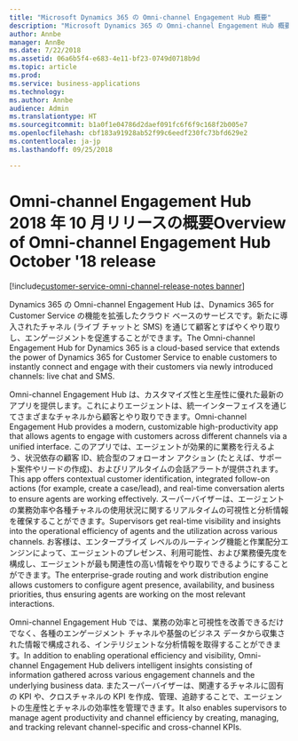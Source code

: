 ```yaml
---
title: "Microsoft Dynamics 365 の Omni-channel Engagement Hub 概要"
description: "Microsoft Dynamics 365 の Omni-channel Engagement Hub 概要"
author: Annbe
manager: AnnBe
ms.date: 7/22/2018
ms.assetid: 06a6b5f4-e683-4e11-bf23-0749d0718b9d
ms.topic: article
ms.prod: 
ms.service: business-applications
ms.technology: 
ms.author: Annbe
audience: Admin
ms.translationtype: HT
ms.sourcegitcommit: b1a0f1e04786d2daef091fc6f6f9c168f2b005e7
ms.openlocfilehash: cbf183a91928ab52f99c6eedf230fc73bfd629e2
ms.contentlocale: ja-jp
ms.lasthandoff: 09/25/2018

---
```

#  <a name="overview-of-omni-channel-engagement-hub-october-18-release"></a><span data-ttu-id="f950a-103">Omni-channel Engagement Hub 2018 年 10 月リリースの概要</span><span class="sxs-lookup"><span data-stu-id="f950a-103">Overview of Omni-channel Engagement Hub October '18 release</span></span> 

[!include[customer-service-omni-channel-release-notes banner](../../includes/customer-service-omni-channel-release-notes.md)]


 
<span data-ttu-id="f950a-104">Dynamics 365 の Omni-channel Engagement Hub は、Dynamics 365 for Customer Service の機能を拡張したクラウド ベースのサービスです。新たに導入されたチャネル (ライブ チャットと SMS) を通じて顧客とすばやくやり取りし、エンゲージメントを促進することができます。</span><span class="sxs-lookup"><span data-stu-id="f950a-104">The Omni-channel Engagement Hub for Dynamics 365 is a cloud-based service that extends the power of Dynamics 365 for Customer Service to enable customers to instantly connect and engage with their customers via newly introduced channels: live chat and SMS.</span></span>  

<span data-ttu-id="f950a-105">Omni-channel Engagement Hub は、カスタマイズ性と生産性に優れた最新のアプリを提供します。これによりエージェントは、統一インターフェイスを通じてさまざまなチャネルから顧客とやり取りできます。</span><span class="sxs-lookup"><span data-stu-id="f950a-105">Omni-channel Engagement Hub provides a modern, customizable high-productivity app that allows agents to engage with customers across different channels via a unified interface.</span></span> <span data-ttu-id="f950a-106">このアプリでは、エージェントが効果的に業務を行えるよう、状況依存の顧客 ID、統合型のフォローオン アクション (たとえば、サポート案件やリードの作成)、およびリアルタイムの会話アラートが提供されます。</span><span class="sxs-lookup"><span data-stu-id="f950a-106">This app offers contextual customer identification, integrated follow-on actions (for example, create a case/lead), and real-time conversation alerts to ensure agents are working effectively.</span></span> <span data-ttu-id="f950a-107">スーパーバイザーは、エージェントの業務効率や各種チャネルの使用状況に関するリアルタイムの可視性と分析情報を確保することができます。</span><span class="sxs-lookup"><span data-stu-id="f950a-107">Supervisors get real-time visibility and insights into the operational efficiency of agents and the utilization across various channels.</span></span> <span data-ttu-id="f950a-108">お客様は、エンタープライズ レベルのルーティング機能と作業配分エンジンによって、エージェントのプレゼンス、利用可能性、および業務優先度を構成し、エージェントが最も関連性の高い情報をやり取りできるようにすることができます。</span><span class="sxs-lookup"><span data-stu-id="f950a-108">The enterprise-grade routing and work distribution engine allows customers to configure agent presence, availability, and business priorities, thus ensuring agents are working on the most relevant interactions.</span></span>  

<span data-ttu-id="f950a-109">Omni-channel Engagement Hub では、業務の効率と可視性を改善できるだけでなく、各種のエンゲージメント チャネルや基盤のビジネス データから収集された情報で構成される、インテリジェントな分析情報を取得することができます。</span><span class="sxs-lookup"><span data-stu-id="f950a-109">In addition to enabling operational efficiency and visibility, Omni-channel Engagement Hub delivers intelligent insights consisting of information gathered across various engagement channels and the underlying business data.</span></span> <span data-ttu-id="f950a-110">またスーパーバイザーは、関連するチャネルに固有の KPI や、クロスチャネルの KPI を作成、管理、追跡することで、エージェントの生産性とチャネルの効率性を管理できます。</span><span class="sxs-lookup"><span data-stu-id="f950a-110">It also enables supervisors to manage agent productivity and channel efficiency by creating, managing, and tracking relevant channel-specific and cross-channel KPIs.</span></span> 

